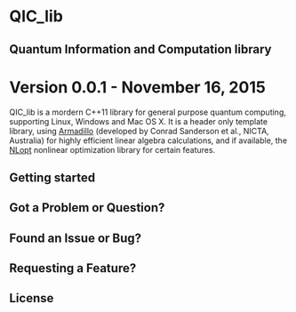 # QIC_lib
## Quantum Information and Computation library
Version 0.0.1 - November 16, 2015 
=================================
QIC_lib is a mordern C++11 library for general purpose quantum computing, supporting Linux, Windows and Mac OS X. 
It is a header only template library, using [Armadillo](http://arma.sourceforge.net/) (developed by Conrad Sanderson et al., NICTA, Australia) for highly efficient linear algebra calculations, and if available, the [NLopt](http://ab-initio.mit.edu/wiki/index.php/NLopt) nonlinear optimization library for certain features.

Getting started
---------------



Got a Problem or Question?
--------------------------


Found an Issue or Bug?
----------------------


Requesting a Feature?
---------------------


License
-------

